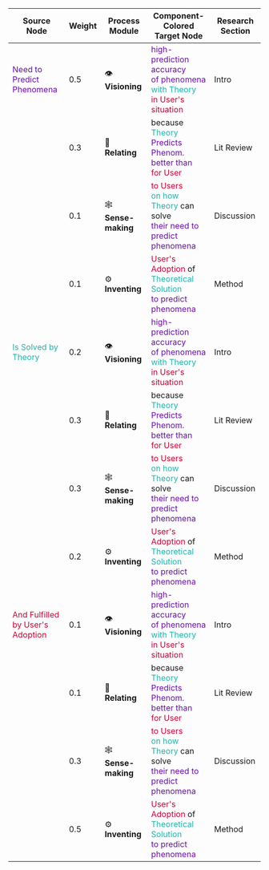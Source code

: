 
| Source Node                                                         | Weight | Process Module       | Component-Colored Target Node                                                                                                                                                                                              | Research Section |
| ------------------------------------------------------------------- | ------ | -------------------- | -------------------------------------------------------------------------------------------------------------------------------------------------------------------------------------------------------------------------- | ---------------- |
| <span style="color:#6a0dad">Need to Predict Phenomena </span>       | 0.5    | 👁️ **Visioning**    | <span style="color:#6a0dad">high-prediction accuracy</span><br><span style="color:#6a0dad">of phenomena</span><br><span style="color:#20B2AA">with Theory</span><br><span style="color:#cc0033">in User's situation</span> | Intro            |
|                                                                     | 0.3    | 👥 **Relating**      | because<br><span style="color:#20B2AA">Theory</span> <span style="color:#6a0dad">Predicts Phenom.</span> <span style="color:#6a0dad">better than</span><br><span style="color:#cc0033">for User</span>                     | Lit Review       |
|                                                                     | 0.1    | 🕸️ **Sense-making** | <span style="color:#cc0033">to Users</span><br><span style="color:#20B2AA">on how Theory</span> can solve<br><span style="color:#6a0dad">their need to predict phenomena</span>                                            | Discussion       |
|                                                                     | 0.1    | ⚙️ **Inventing**     | <span style="color:#cc0033">User's Adoption</span> of<br><span style="color:#20B2AA">Theoretical Solution</span><br><span style="color:#6a0dad">to predict phenomena</span>                                                | Method           |
| <span style="color:#20B2AA">Is Solved by Theory</span>              | 0.2    | 👁️ **Visioning**    | <span style="color:#6a0dad">high-prediction accuracy</span><br><span style="color:#6a0dad">of phenomena</span><br><span style="color:#20B2AA">with Theory</span><br><span style="color:#cc0033">in User's situation</span> | Intro            |
|                                                                     | 0.3    | 👥 **Relating**      | because<br><span style="color:#20B2AA">Theory</span> <span style="color:#6a0dad">Predicts Phenom.</span> <span style="color:#6a0dad">better than</span><br><span style="color:#cc0033">for User</span>                     | Lit Review       |
|                                                                     | 0.3    | 🕸️ **Sense-making** | <span style="color:#cc0033">to Users</span><br><span style="color:#20B2AA">on how Theory</span> can solve<br><span style="color:#6a0dad">their need to predict phenomena</span>                                            | Discussion       |
|                                                                     | 0.2    | ⚙️ **Inventing**     | <span style="color:#cc0033">User's Adoption</span> of<br><span style="color:#20B2AA">Theoretical Solution</span><br><span style="color:#6a0dad">to predict phenomena</span>                                                | Method           |
| <span style="color:#cc0033">And Fulfilled by User's Adoption</span> | 0.1    | 👁️ **Visioning**    | <span style="color:#6a0dad">high-prediction accuracy</span><br><span style="color:#6a0dad">of phenomena</span><br><span style="color:#20B2AA">with Theory</span><br><span style="color:#cc0033">in User's situation</span> | Intro            |
|                                                                     | 0.1    | 👥 **Relating**      | because<br><span style="color:#20B2AA">Theory</span> <span style="color:#6a0dad">Predicts Phenom.</span> <span style="color:#6a0dad">better than</span><br><span style="color:#cc0033">for User</span>                     | Lit Review       |
|                                                                     | 0.3    | 🕸️ **Sense-making** | <span style="color:#cc0033">to Users</span><br><span style="color:#20B2AA">on how Theory</span> can solve<br><span style="color:#6a0dad">their need to predict phenomena</span>                                            | Discussion       |
|                                                                     | 0.5    | ⚙️ **Inventing**     | <span style="color:#cc0033">User's Adoption</span> of<br><span style="color:#20B2AA">Theoretical Solution</span><br><span style="color:#6a0dad">to predict phenomena</span>                                                | Method           |

